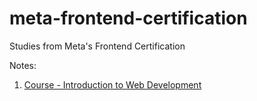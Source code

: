 # meta-frontend-certification

Studies from Meta's Frontend Certification

Notes:

1. [Course - Introduction to Web Development](https://github.com/mayraamaral/meta-frontend-certification/tree/main/course-1-intro-to-web-dev)
